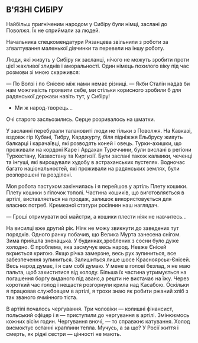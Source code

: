 ## В'ЯЗНІ СИБІРУ

Найбільш пригніченим народом у Сибіру були німці, заслані до Поволжя.
Їх не сприймали за людей.

Начальника спецкомендатури Рязанцева звільнили з роботи за зґвалтування маленької дівчинки та перевели на іншу роботу.

Люди, які живуть у Сибіру як засланці, нічого не можуть зробити проти цієї жахливої злиднів і аморальності.
Один німець похилого віку під час розмови зі мною скаржився:

— По Волзі і по Єнісею між нами немає різниці.
— Якби Сталін надав би нам можливість проявити себе, ми стільки корисного зробили б для радянської держави навіть тут, у Сибіру!
- Ми ж народ-творець...


Очі старого засльозились.
Серце розривалось на шматки.


У засланні перебували талановиті люди не тільки з Поволжя.
На Кавказі, вздовж гір Кубані, Тибру, Карджурту, біля підніжжя Ельбрусу живуть балкарці і карачаївці, які розводять коней і овець.
Турки-ахишки, що проживали на кордоні Каре і Ардахан Туреччини, були вислані в регіони Туркестану, Казахстану та Киргизії.
Були заслані також калмики, чеченці та інгуші, які вирощували худобу в астраханських пустелях.
Водночас багато національностей, які проживали на радянських землях, були розпорошені та розділені.

Моя робота пастухом закінчилась і я перейшов у артіль
Плету кошики.
Плету кошики з гілочок тополі.
Частина кошиків, що виготовляється в артілі, виставляється на продаж, залишок використовується для власних потреб.
Кремезної статури росіянин наш наглядач.


— Гроші отримувати всі майстри, а кошики плести ніяк не навчитесь...


На висилці вже другий рік.
Ніяк не можу звикнути до заведених тут порядків.
Одного ранку побачив, що Велика Мурта занесена снігом.
Зима прийшла зненацька.
У будинках,зроблених з сосни було дуже холодно.
Є проблема, яка засмучує весь народ.
Невже Єнісей вкриється кригою.
Якщо річка замерзне, весь рух зупиниться, все забезпечення зупиниться.
Залишиться лише шосе Красноярськ-Єнісей.
Весь народ думає, і я сам собі думаю.
У мене в голові безлад, я не маю пальта, щоб захиститися від холоду.
Більша їх частина утримується на погашення боргу виданого під аванс,а решти не вистачає на їжу.
Через короткий час голод і нещастя розгорнули крила над Касабою.
Оскільки я працював службовцем в артілі, я трохи знаю як робити ржаний хліб з так званого ячмінного тіста.

В артілі почалось чергування.
Три чоловіки — колишні фінансист, польський офіцер і я — приступили до чергування в артілі.
Змінюємось кожних вісім годин.
Чергування вночі, — то справжнє катування.
Холод висмоктує останні краплини тепла.
Мучусь, а за що?
У Росії життя і смерть, як рідні сестри — цінності не мають.
